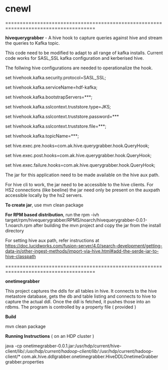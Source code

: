 # cnewl


=====================================================================================

**hivequerygrabber** - A hive hook to capture queries against hive and stream the queries to Kafka topic. 

This code need to be modified to adapt to all range of kafka installs. Current code works for SASL_SSL kafka configuration and kerberised hive. 

The follwing hive configurations are needed to operationalize the hook. 

set hivehook.kafka.security.protocol=SASL_SSL;

set hivehook.kafka.serviceName=hdf-kafka;

set hivehook.kafka.bootstrapServers=***;

set hivehook.kafka.sslcontext.truststore.type=JKS;

set hivehook.kafka.sslcontext.truststore.password=***

set hivehook.kafka.sslcontext.truststore.file=***;

set hivehook.kafka.topicName=***; 

set hive.exec.pre.hooks=com.ak.hive.querygrabber.hook.QueryHook;

set hive.exec.post.hooks=com.ak.hive.querygrabber.hook.QueryHook;

set hive.exec.failure.hooks=com.ak.hive.querygrabber.hook.QueryHook;

The jar for this application need to be made available on the hive aux path. 

For hive cli to work, the jar need to be accessible to the hive clients. For HS2 connections (like beeline) the jar need only be present on the 
auxpath accessible locally by the hs2 servers. 

**To create jar**, use mvn clean package 

**For RPM based distribution**, run the rpm -ivh target/rpm/hivequerygrabber/RPMS/noarch/hivequerygrabber-0.0.1-1.noarch.rpm after building the 
mvn project and copy the jar from the install directory

For setting hive aux path, refer instructions at https://doc.lucidworks.com/fusion-server/4.0/search-development/getting-data-in/other-ingest-methods/import-via-hive.html#add-the-serde-jar-to-hive-classpath

=====================================================================================

**onetimegrabber**

This project captures the ddls for all tables in hive. It connects to the hive metastore database, gets the db and table listing and connects to hive to capture the actual ddl. Once the ddl is fetched, it pushes those into an rdbms. 
The program is controlled by a property file ( provided ) 

**Build**

mvn clean package

**Running Instructions** ( on an HDP cluster  )

java -cp onetimegrabber-0.0.1.jar:/usr/hdp/current/hive-client/lib/*:/usr/hdp/current/hadoop-client/lib/*:/usr/hdp/current/hadoop-client/* com.ak.hive.ddlgrabber.onetimegrabber.HiveDDLOnetimeGrabber grabber.properties





